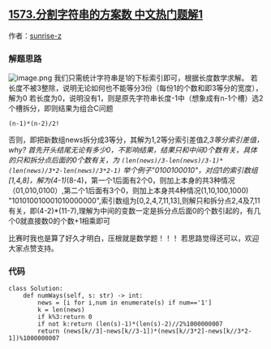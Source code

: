 ## [1573.分割字符串的方案数 中文热门题解1](https://leetcode.cn/problems/number-of-ways-to-split-a-string/solutions/100000/chun-shu-xue-jie-jin-o1jie-fa-by-sunrise-z)

作者：[sunrise-z](https://leetcode.cn/u/sunrise-z)

### 解题思路
![image.png](https://pic.leetcode-cn.com/1599322554-SruIDJ-image.png)
我们只需统计字符串是1的下标索引即可，根据长度数学求解。
若长度不被3整除，说明无论如何也不能等分3份（每份1的个数和即3等分的宽度），解为0
若长度为0，说明没有1，则是原先字符串长度-1中（想象成有n-1个槽）选2个槽拆分，即则结果为组合C问题
```
(n-1)*(n-2)/2!
```
否则，即把新数组news拆分成3等分，其解为1,2等分索引差值*2,3等分索引差值，why?
首先开头结尾无论有多少0，不影响结果，结果只和中间0个数有关，具体的只和拆分点后面的0个数有关，为
```(len(news)/3-len(news)/3-1)*(len(news)/3*2-len(news)/3*2-1)```
    举个例子"0100100010"，对应1的索引数组[1,4,8]，解为(4-1)*(8-4)，第一个1后面有2个0，则加上本身的共3种情况（01,010,0100）,第二个1后面有3个0，则加上本身共4种情况(1,10,100,1000)
    "101010010001010000000",索引数组为[0,2,4,7,11,13],则解只和拆分点2,4及7,11有关，即(4-2)*(11-7),理解为中间的变数一定是拆分点后面0的个数引起的，有几个0就直接数0的个数+1相乘即可

比赛时我也是算了好久才明白，压根就是数学题！！！
若思路觉得还可以，欢迎大家点赞支持。

### 代码

```python3
class Solution:
    def numWays(self, s: str) -> int:
        news = [i for i,num in enumerate(s) if num=='1']
        k = len(news)
        if k%3:return 0
        if not k:return (len(s)-1)*(len(s)-2)//2%1000000007        
        return (news[k//3]-news[k//3-1])*(news[k//3*2]-news[k//3*2-1])%1000000007
```